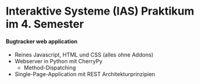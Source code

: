 # Interaktive Systeme (IAS) Praktikum im 4. Semester

#### Bugtracker web application
- Reines Javascript, HTML und CSS (alles ohne Addons)
- Webserver in Python mit CherryPy
  - Method-Dispatching
- Single-Page-Application mit REST Architekturprinzipien
